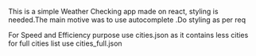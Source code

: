 This is a simple Weather Checking app made on react, styling is needed.The main motive was to use autocomplete .Do styling as per req 


For Speed and Efficiency purpose use cities.json as it contains less cities for full cities list use cities_full.json
